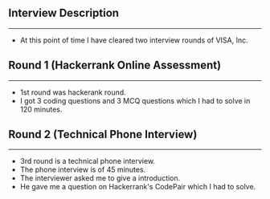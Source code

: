 ## Interview Description
----
- At this point of time I have cleared two interview rounds of VISA, Inc.

## Round 1 (Hackerrank Online Assessment)
---
- 1st round was hackerank round.
- I got 3 coding questions and 3 MCQ questions which I had to solve in 120 minutes.


## Round 2 (Technical Phone Interview)
--- 
- 3rd round is a technical phone interview.
- The phone interview is of 45 minutes.
- The interviewer asked me to give a introduction.
- He gave me a question on Hackerrank's CodePair which I had to solve.